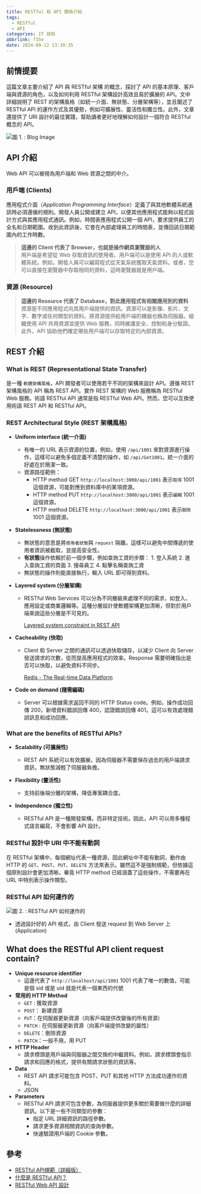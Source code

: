 ```yaml
---
title: RESTful 和 API 關係介紹
tags:
  - RESTful
  - API
categories: IT 技術
abbrlink: f35e
date: 2024-09-12 13:39:35
---
```


## 前情提要

這篇文章主要介紹了 API 與 RESTful 架構 的概念，探討了 API 的基本原理、客戶端與資源的角色，以及如何利用 RESTful 架構設計高效且易於擴展的 API。文中詳細說明了 REST 的架構風格（如統一介面、無狀態、分層架構等），並且闡述了 RESTful API 的運作方式及其優勢，例如可擴展性、靈活性和獨立性。此外，文章還提供了 URI 設計的最佳實踐，幫助讀者更好地理解如何設計一個符合 RESTful 概念的 API。

<!--more-->

![圖 1. : Blog Image](https://imgur.com/ihJNO9r.png)

## API 介紹

Web API 可以被視為用戶端和 Web 資源之間的中介。

### **用戶端 (Clients)**

應用程式介面（*Application Programming Interface*）定義了與其他軟體系統通訊時必須遵循的規則。開發人員公開或建立 API，以便其他應用程式能夠以程式設計方式與其應用程式通訊。例如，時間表應用程式公開一個 API，要求提供員工的全名和日期範圍。收到此資訊後，它會在內部處理員工的時間表，並傳回該日期範圍內的工作時數。

<!--more-->

> **這邊的 Client 代表了 Browser，也就是操作網頁瀏覽器的人**  
用戶端是希望從 Web 存取資訊的使用者。用戶端可以是使用 API 的人或軟體系統。例如，開發人員可以編寫程式從天氣系統獲取天氣資料。或者，您可以直接在瀏覽器中存取相同的資料，這時瀏覽器就是用戶端。

### **資源 (Resource)**

> **這邊的 Resource 代表了 Database，對此應用程式有相關應用到的資料**  
資源是不同應用程式向其用戶端提供的資訊。資源可以是影像、影片、文字、數字或任何類型的資料。將資源提供給用戶端的機器也稱為伺服器。組織使用 API 共用資源並提供 Web 服務，同時維護安全、控制和身分驗證。此外，API 協助他們確定哪些用戶端可以存取特定的內部資源。

## REST 介紹

### What is REST (Representational State Transfer)

是一種 `軟體架構風格`，API 開發者可以使用若干不同的架構來設計 API。遵循 REST 架構風格的 API 稱為 REST API。實作 REST 架構的 Web 服務稱為 RESTful Web 服務。術語 RESTful API 通常是指 RESTful Web API。然而，您可以互換使用術語 REST API 和 RESTful API。

### REST Architectural Style (REST 架構風格)

- **Uniform interface (統一介面)**
  - 有唯一的 URL 表示資源的位置，例如，使用 `/api/1001` 來對資源進行操作，這樣可以避免多個定義不清楚的操作，如 `/api/Get1001`。統一介面的好處在於簡潔一致。
  - 資源路徑範例：
    - HTTP method GET `http://localhost:3000/api/1001` 表示`取得` 1001 這個資源，可能對應到資料庫中的某項資源。
    - HTTP method PUT `http://localhost:3000/api/1001` 表示`編輯` 1001 這個資源。
    - HTTP method DELETE `http://localhost:3000/api/1001` 表示`刪除` 1001 這個資源。

- **Statelessness (無狀態)**
  - 無狀態的意思是將`使用者狀態`與 `request` 隔離。這樣可以避免中間傳遞的使用者資訊被截取，並提高安全性。
  - **有狀態**操作依賴於前一個步驟，例如查詢工資的步驟：
        1. 登入系統
        2. 進入查詢工資的頁面
        3. 搜尋員工
        4. 點擊名稱查詢工資
  - 無狀態的操作則能直接執行，輸入 URL 即可得到資料。

- **Layered system (分層架構)**
  - RESTful Web Services 可以分為不同層級來處理不同的需求，如登入、應用設定或商業邏輯等。這種分層設計使軟體架構更加清晰，但對於用戶端來說這些分層是不可見的。

    [Layered system constraint in REST API](https://stackoverflow.com/questions/30303116/layered-system-constraint-in-rest-api)

- **Cacheability (快取)**
  - Client 和 Server 之間的通訊可以透過快取儲存，以減少 Client 向 Server 發送請求的次數，從而提高應用程式的效率。Response 需要明確指出是否可以快取，以避免資料不同步。

    [Redis - The Real-time Data Platform](https://redis.io/)

- **Code on demand (隨需編碼)**
  - Server 可以根據需求返回不同的 HTTP Status code。例如，操作成功回傳 200，新增資料錯誤回傳 400，認證錯誤回傳 401。這可以有效處理錯誤訊息和成功回應。

### What are the benefits of RESTful APIs?

- **Scalability (可擴展性)**
  - REST API 系統可以有效擴展，因為伺服器不需要保存過去的用戶端請求資訊，無狀態減輕了伺服器負擔。

- **Flexibility (靈活性)**
  - 支持前後端分離的架構，降低專案耦合度。

- **Independence (獨立性)**
  - RESTful API 是一種開發架構，而非特定技術。因此，API 可以用多種程式語言編寫，不會影響 API 設計。

### RESTful 設計中 URI 中不能有動詞

在 RESTful 架構中，每個網址代表一種資源，因此網址中不能有動詞，動作由 HTTP 的 `GET`、`POST`、`PUT`、`DELETE` 方法來表示。雖然這不是強制規範，但依據這個原則設計會更加清晰。畢竟 HTTP method 已經涵蓋了這些操作，不需要再在 URL 中特別表示操作類型。

### RESTful API 如何運作的

![圖 2. : RESTful API 如何運作的](https://imgur.com/z1kOtxa.png)

- 透過設計好的 API 格式，由 Client 發送 request 到 Web Server 上 (Application)

## What does the RESTful API client request contain?

- **Unique resource identifier**
  - 這邊代表了 `http://localhost/api/1001` 1001 代表了唯一的數值，可能是個 sid 或是 uid 就是代表一個東西的代號
- **常用的 HTTP Method**
  - `GET` : 獲取資源
  - `POST`： 新建資源
  - `PUT`：在伺服器更新資源（向客戶端提供改變後的所有資源）
  - `PATCH` : 在伺服器更新資源（向客戶端提供改變的屬性）
  - `DELETE`：刪除資源
  - `PATCH`：一般不用，用 PUT
- **HTTP Header**
  - 請求標頭是用戶端與伺服器之間交換的中繼資料。例如，請求標頭會指示請求和回應的格式，提供有關請求狀態的資訊等。
- **Data**
  - REST API 請求可能包含 POST、PUT 和其他 HTTP 方法成功運作的資料。
  - JSON
- **Parameters**
  - RESTful API 請求可包含參數，為伺服器提供更多關於需要做什麼的詳細資訊。以下是一些不同類型的參數：
    - 指定 URL 詳細資訊的路徑參數。
    - 請求更多資源相關資訊的查詢參數。
    - 快速驗證用戶端的 Cookie 參數。

## 參考

- [RESTful API規範（詳細版）](https://www.796t.com/content/1541631243.html)
- [什麼是 RESTful API？](https://aws.amazon.com/tw/what-is/restful-api/)
- [RESTful Web API 設計](https://learn.microsoft.com/zh-tw/azure/architecture/best-practices/api-design)